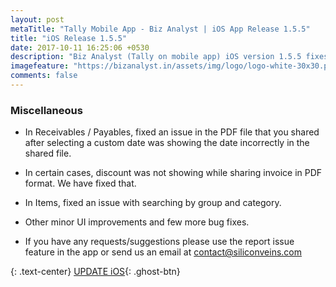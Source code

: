 ```yaml
---
layout: post
metaTitle: "Tally Mobile App - Biz Analyst | iOS App Release 1.5.5"
title: "iOS Release 1.5.5"
date: 2017-10-11 16:25:06 +0530
description: "Biz Analyst (Tally on mobile app) iOS version 1.5.5 fixes some minor bugs reported by customers"
imagefeature: "https://bizanalyst.in/assets/img/logo/logo-white-30x30.png"
comments: false
---
```


### Miscellaneous
- In Receivables / Payables, fixed an issue in the PDF file that you shared after selecting a custom date was showing the date incorrectly in the shared file.
- In certain cases, discount was not showing while sharing invoice in PDF format. We have fixed that.
- In Items, fixed an issue with searching by group and category.
- Other minor UI improvements and few more bug fixes.


- If you have any requests/suggestions please use the report issue feature in the app or send us an email at contact@siliconveins.com

{: .text-center}
[UPDATE iOS](https://itunes.apple.com/us/app/biz-analyst/id1164789740){: .ghost-btn}

